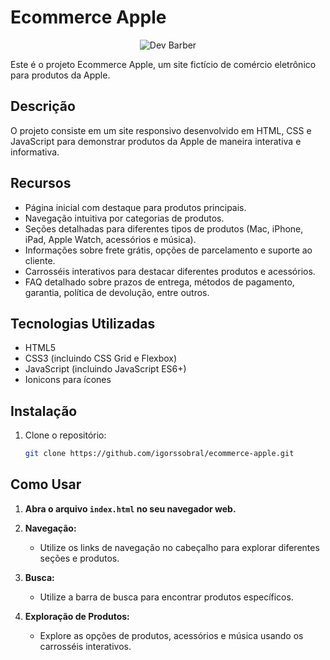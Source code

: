 # Ecommerce Apple
<p align="center"> <img src="https://portfolio-igor-silva-sobral.vercel.app/assets/ecommerce-UYJhPDan.png" alt="Dev Barber"> </p>

Este é o projeto Ecommerce Apple, um site fictício de comércio eletrônico para produtos da Apple.

## Descrição

O projeto consiste em um site responsivo desenvolvido em HTML, CSS e JavaScript para demonstrar produtos da Apple de maneira interativa e informativa.

## Recursos

- Página inicial com destaque para produtos principais.
- Navegação intuitiva por categorias de produtos.
- Seções detalhadas para diferentes tipos de produtos (Mac, iPhone, iPad, Apple Watch, acessórios e música).
- Informações sobre frete grátis, opções de parcelamento e suporte ao cliente.
- Carrosséis interativos para destacar diferentes produtos e acessórios.
- FAQ detalhado sobre prazos de entrega, métodos de pagamento, garantia, política de devolução, entre outros.

## Tecnologias Utilizadas

- HTML5
- CSS3 (incluindo CSS Grid e Flexbox)
- JavaScript (incluindo JavaScript ES6+)
- Ionicons para ícones

## Instalação

1. Clone o repositório:
   
   ```bash
   git clone https://github.com/igorssobral/ecommerce-apple.git
   
## Como Usar

1. **Abra o arquivo `index.html` no seu navegador web.**

2. **Navegação:**
   - Utilize os links de navegação no cabeçalho para explorar diferentes seções e produtos.

3. **Busca:**
   - Utilize a barra de busca para encontrar produtos específicos.

4. **Exploração de Produtos:**
   - Explore as opções de produtos, acessórios e música usando os carrosséis interativos.
